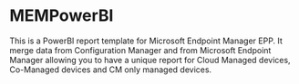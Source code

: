 # MEMPowerBI
This is a PowerBI report template for Microsoft Endpoint Manager EPP. It merge data from Configuration Manager and from Microsoft Endpoint Manager allowing you to have a unique report for Cloud Managed devices, Co-Managed devices and CM only managed devices.

